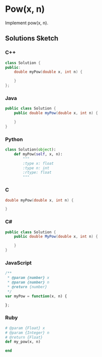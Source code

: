 # Pow(x, n)

Implement pow(x, n).

## Solutions Sketch

### C++
```C++
class Solution {
public:
    double myPow(double x, int n) {

    }
};
```

### Java
```Java
public class Solution {
    public double myPow(double x, int n) {

    }
}
```

### Python
```Python
class Solution(object):
    def myPow(self, x, n):
        """
        :type x: float
        :type n: int
        :rtype: float
        """
```

### C
```C
double myPow(double x, int n) {

}
```

### C# 
```C#
public class Solution {
    public double MyPow(double x, int n) {

    }
}
```

### JavaScript
```JavaScript
/**
 * @param {number} x
 * @param {number} n
 * @return {number}
 */
var myPow = function(x, n) {

};
```

### Ruby
```Ruby
# @param {Float} x
# @param {Integer} n
# @return {Float}
def my_pow(x, n)

end
```
